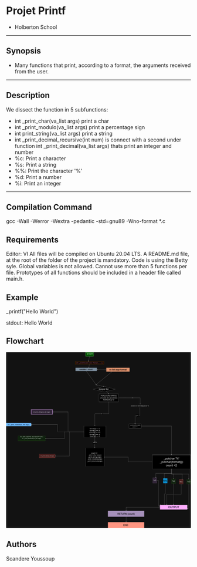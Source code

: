 
# Projet Printf
- Holberton School
--------------------
## Synopsis 
- Many functions that print, according to a format, the arguments received from the user.
--------------------------------------------
## Description 
We dissect the function in 5 subfunctions:
- int _print_char(va_list args) print a char 
- int _print_modulo(va_list args) print a percentage sign 
- int print_string(va_list args) print a string 
- int _print_decimal_recursive(int num) is connect with a second under function int _print_decimal(va_list args) thats print an integer and number
- %c: Print a character
- %s: Print a string
- %%: Print the character '%'
- %d: Print a number
- %i: Print an integer
------------------------------------------------
## Compilation Command 
gcc -Wall -Werror -Wextra -pedantic -std=gnu89 -Wno-format *.c
## Requirements 
Editor: VI All files will be compiled on Ubuntu 20.04 LTS. A README.md file, at the root of the folder of the project is mandatory. Code is using the Betty syle. Global variables is not allowed. Cannot use more than 5 functions per file. Prototypes of all functions should be included in a header file called main.h.
## Example
_printf("Hello World")

stdout: Hello World

## Flowchart
![Flowchart](https://raw.githubusercontent.com/Scandere78/holbertonschool-printf/main/Flowchart.png.png)

## Authors
Scandere
Youssoup
